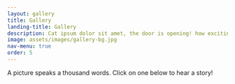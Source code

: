 ```yaml
---
layout: gallery
title: Gallery
landing-title: Gallery
description: Cat ipsum dolor sit amet, the door is opening! how exciting oh, it's you, meh. Brown cats with pink ears. Steal the warm chair right after you get up meoooow damn that dog pretend you want to go out but then don't. Kitty power you call this cat food yet fall asleep upside-down.
image: assets/images/gallery-bg.jpg
nav-menu: true
order: 5
---
```


A picture speaks a thousand words. Click on one below to hear a story!